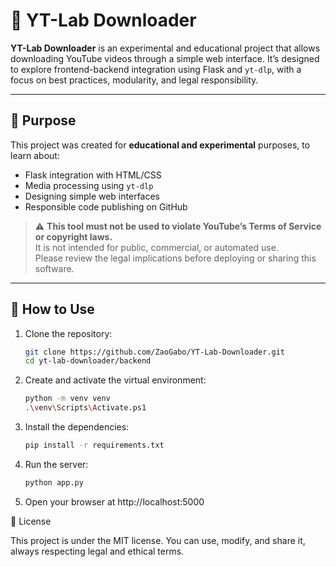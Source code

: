 # 🎥 YT-Lab Downloader

**YT-Lab Downloader** is an experimental and educational project that allows downloading YouTube videos through a simple web interface. It’s designed to explore frontend-backend integration using Flask and `yt-dlp`, with a focus on best practices, modularity, and legal responsibility.

---

## 🧠 Purpose

This project was created for **educational and experimental** purposes, to learn about:
- Flask integration with HTML/CSS
- Media processing using `yt-dlp`
- Designing simple web interfaces
- Responsible code publishing on GitHub

> ⚠️ **This tool must not be used to violate YouTube’s Terms of Service or copyright laws.**  
> It is not intended for public, commercial, or automated use.  
> Please review the legal implications before deploying or sharing this software.

---

## 🚀 How to Use

1. Clone the repository:
   ```bash
   git clone https://github.com/ZaoGabo/YT-Lab-Downloader.git
   cd yt-lab-downloader/backend
   ```
2. Create and activate the virtual environment:
   ```bash
   python -m venv venv
   .\venv\Scripts\Activate.ps1
   ```
3. Install the dependencies:
   ```bash
   pip install -r requirements.txt
   ```
4. Run the server:
   ```bash
   python app.py
   ```
5. Open your browser at http://localhost:5000

📜 License

This project is under the MIT license. You can use, modify, and share it, always respecting legal and ethical terms.
